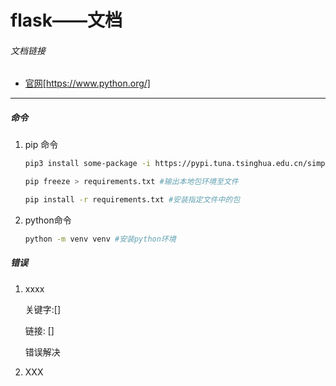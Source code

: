 # flask——文档

###### 文档链接

* [官网](https://www.python.org/ "跳转到官网")[https://www.python.org/]

---

##### 命令

1. pip 命令

   ```bash
   pip3 install some-package -i https://pypi.tuna.tsinghua.edu.cn/simple  #清华镜像下载

   pip freeze > requirements.txt #输出本地包环境至文件

   pip install -r requirements.txt #安装指定文件中的包

   ```
2. python命令
   ```bash
   python -m venv venv #安装python环境
   ```

##### 错误

1. xxxx

   关键字:[]

   链接: []

   错误解决
2. XXX
